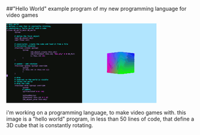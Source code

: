 ##"Hello World" example program of my new programming language for video games

<img src="/images/image_ddlang_hello_world.png" style="width:400px" alt="avdl hello world screenshot"/>

i'm working on a programming language, to make video games with.
this image is a "hello world" program, in less than 50 lines of code,
that define a 3D cube that is constantly rotating.
